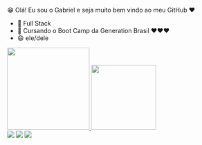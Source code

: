 😁 Olá! Eu sou o Gabriel e seja muito bem vindo ao meu GitHub ❤

- 🔭 Full Stack
- 🌱 Cursando o Boot Camp da Generation Brasil ❤❤❤
- 😄 ele/dele

 <div>
  <a href="https://github.com/Gabs1993">
  <img height="190em" src="https://github-readme-stats.vercel.app/api?username=Gabs1993&show_icons=true&theme=onedark&include_all_commits=true&count_private=true"/>
  <img height="150em" src="https://github-readme-stats.vercel.app/api/top-langs/?username=Gabs1993&layout=compact&langs_count=7&theme=onedark"/>
</div>

<div> 
  <a href="https://www.instagram.com/iiamgabex__" target="_blank"><img src="https://img.shields.io/badge/-Instagram-%23E4405F?style=for-the-badge&logo=instagram&logoColor=white" target="_blank"></a>
 	<a href="https://www.twitch.tv/nfr_gaabriel" target="_blank"><img src="https://img.shields.io/badge/Twitch-9146FF?style=for-the-badge&logo=twitch&logoColor=white" target="_blank"></a> 
  <a href="https://www.linkedin.com/in/gabriel-concei%C3%A7%C3%A3o-97b534214/" target="_blank"><img src="https://img.shields.io/badge/-LinkedIn-%230077B5?style=for-the-badge&logo=linkedin&logoColor=white" target="_blank"></a> 

 </div>
